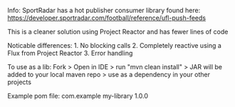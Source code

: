Info:
SportRadar has a hot publisher consumer library found here: https://developer.sportradar.com/football/reference/ufl-push-feeds

This is a cleaner solution using Project Reactor and has fewer lines of code

Noticable differences:
	1. No blocking calls
	2. Completely reactive using a Flux from Project Reactor
	3. Error handling

To use as a lib:
Fork > Open in IDE > run "mvn clean install" > JAR will be added to your local maven repo > use as a dependency in your other projects

Example pom file:
<dependency>
    <groupId>com.example</groupId>
    <artifactId>my-library</artifactId>
    <version>1.0.0</version>
</dependency>